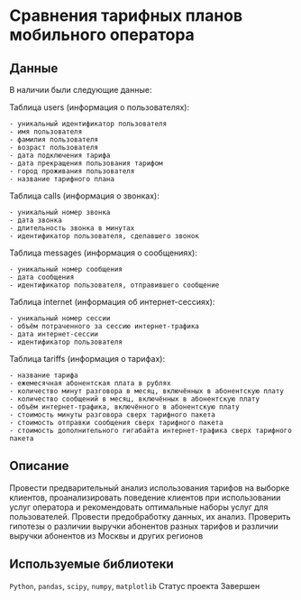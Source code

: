# Сравнения тарифных планов мобильного оператора

## Данные

В наличии были следующие данные:

Таблица users (информация о пользователях):

    - уникальный идентификатор пользователя
    - имя пользователя
    - фамилия пользователя
    - возраст пользователя
    - дата подключения тарифа
    - дата прекращения пользования тарифом
    - город проживания пользователя
    - название тарифного плана

Таблица calls (информация о звонках):

    - уникальный номер звонка
    - дата звонка
    - длительность звонка в минутах
    - идентификатор пользователя, сделавшего звонок

Таблица messages (информация о сообщениях):

    - уникальный номер сообщения
    - дата сообщения
    - идентификатор пользователя, отправившего сообщение

Таблица internet (информация об интернет-сессиях):

    - уникальный номер сессии
    - объём потраченного за сессию интернет-трафика
    - дата интернет-сессии
    - идентификатор пользователя

Таблица tariffs (информация о тарифах):

    - название тарифа
    - ежемесячная абонентская плата в рублях
    - количество минут разговора в месяц, включённых в абонентскую плату
    - количество сообщений в месяц, включённых в абонентскую плату
    - объём интернет-трафика, включённого в абонентскую плату
    - стоимость минуты разговора сверх тарифного пакета
    - стоимость отправки сообщения сверх тарифного пакета
    - стоимость дополнительного гигабайта интернет-трафика сверх тарифного пакета

## Описание

Провести предварительный анализ использования тарифов на выборке клиентов,
проанализировать поведение клиентов при использовании услуг оператора и
рекомендовать оптимальные наборы услуг для пользователей. Провести предобработку
данных, их анализ. Проверить гипотезы о различии выручки абонентов разных тарифов и
различии выручки абонентов из Москвы и других регионов

## Используемые библиотеки

`Python`, `pandas`, `scipy`, `numpy`, `matplotlib`
Cтатус проекта Завершен